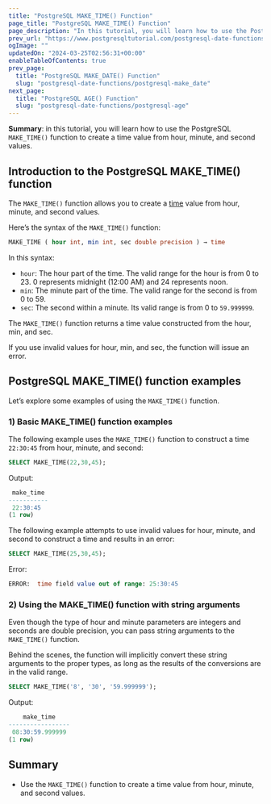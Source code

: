 ```yaml
---
title: "PostgreSQL MAKE_TIME() Function"
page_title: "PostgreSQL MAKE_TIME() Function"
page_description: "In this tutorial, you will learn how to use the PostgreSQL MAKE_TIME() function to create a time value from hour, minute, and second values."
prev_url: "https://www.postgresqltutorial.com/postgresql-date-functions/postgresql-make_time/"
ogImage: ""
updatedOn: "2024-03-25T02:56:31+00:00"
enableTableOfContents: true
prev_page: 
  title: "PostgreSQL MAKE_DATE() Function"
  slug: "postgresql-date-functions/postgresql-make_date"
next_page: 
  title: "PostgreSQL AGE() Function"
  slug: "postgresql-date-functions/postgresql-age"
---
```





**Summary**: in this tutorial, you will learn how to use the PostgreSQL `MAKE_TIME()` function to create a time value from hour, minute, and second values.


## Introduction to the PostgreSQL MAKE\_TIME() function

The `MAKE_TIME()` function allows you to create a [time](../postgresql-tutorial/postgresql-time) value from hour, minute, and second values.

Here’s the syntax of the `MAKE_TIME()` function:


```sql
MAKE_TIME ( hour int, min int, sec double precision ) → time
```
In this syntax:

* `hour`: The hour part of the time. The valid range for the hour is from 0 to 23\. 0 represents midnight (12:00 AM) and 24 represents noon.
* `min`: The minute part of the time. The valid range for the second is from 0 to 59\.
* `sec`: The second within a minute. Its valid range is from 0 to `59.999999`.

The `MAKE_TIME()` function returns a time value constructed from the hour, min, and sec.

If you use invalid values for hour, min, and sec, the function will issue an error.


## PostgreSQL MAKE\_TIME() function examples

Let’s explore some examples of using the `MAKE_TIME()` function.


### 1\) Basic MAKE\_TIME() function examples

The following example uses the `MAKE_TIME()` function to construct a time `22:30:45` from hour, minute, and second:


```sql
SELECT MAKE_TIME(22,30,45);
```
Output:


```sql
 make_time
-----------
 22:30:45
(1 row)
```
The following example attempts to use invalid values for hour, minute, and second to construct a time and results in an error:


```sql
SELECT MAKE_TIME(25,30,45);
```
Error:


```sql
ERROR:  time field value out of range: 25:30:45
```

### 2\) Using the MAKE\_TIME() function with string arguments

Even though the type of hour and minute parameters are integers and seconds are double precision, you can pass string arguments to the `MAKE_TIME()` function.

Behind the scenes, the function will implicitly convert these string arguments to the proper types, as long as the results of the conversions are in the valid range.


```sql
SELECT MAKE_TIME('8', '30', '59.999999');
```
Output:


```sql
    make_time
-----------------
 08:30:59.999999
(1 row)
```

## Summary

* Use the `MAKE_TIME()` function to create a time value from hour, minute, and second values.

